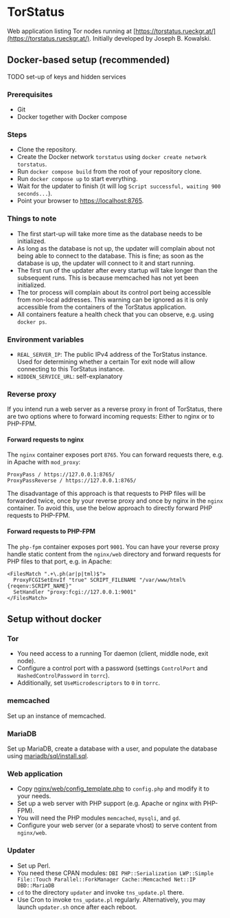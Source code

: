 # TorStatus

Web application listing Tor nodes running at [https://torstatus.rueckgr.at/](https://torstatus.rueckgr.at/). Initially developed by Joseph B. Kowalski.

## Docker-based setup (recommended)

TODO set-up of keys and hidden services

### Prerequisites
 - Git
 - Docker together with Docker compose

### Steps
 - Clone the repository.
 - Create the Docker network `torstatus` using `docker create network torstatus`.
 - Run `docker compose build` from the root of your repository clone.
 - Run `docker compose up` to start everything.
 - Wait for the updater to finish (it will log `Script successful, waiting 900 seconds...`).
 - Point your browser to [https://localhost:8765](https://localhost:8765).

### Things to note
 - The first start-up will take more time as the database needs to be initialized.
 - As long as the database is not up, the updater will complain about not being able to connect to the database. This is fine; as soon as the database is up, the updater will connect to it and start running.
 - The first run of the updater after every startup will take longer than the subsequent runs. This is because memcached has not yet been initialized.
 - The tor process will complain about its control port being accessible from non-local addresses. This warning can be ignored as it is only accessible from the containers of the TorStatus application.
 - All containers feature a health check that you can observe, e.g. using `docker ps`.

### Environment variables
 - `REAL_SERVER_IP`: The public IPv4 address of the TorStatus instance. Used for determining whether a certain Tor exit node will allow connecting to this TorStatus instance.
 - `HIDDEN_SERVICE_URL`: self-explanatory

### Reverse proxy

If you intend run a web server as a reverse proxy in front of TorStatus, there are two options where to forward incoming requests: Either to nginx or to PHP-FPM.

#### Forward requests to nginx

The `nginx` container exposes port `8765`. You can forward requests there, e.g. in Apache with `mod_proxy`:

```
ProxyPass / https://127.0.0.1:8765/
ProxyPassReverse / https://127.0.0.1:8765/
```

The disadvantage of this approach is that requests to PHP files will be forwarded twice, once by your reverse proxy and once by nginx in the `nginx` container. To avoid this, use the below approach to directly forward PHP requests to PHP-FPM.

#### Forward requests to PHP-FPM

The `php-fpm` container exposes port `9001`. You can have your reverse proxy handle static content from the `nginx/web` directory and forward requests for PHP files to that port, e.g. in Apache:

```
<FilesMatch ".+\.ph(ar|p|tml)$">
  ProxyFCGISetEnvIf "true" SCRIPT_FILENAME "/var/www/html%{reqenv:SCRIPT_NAME}"
  SetHandler "proxy:fcgi://127.0.0.1:9001"
</FilesMatch>
```

## Setup without docker

### Tor

 - You need access to a running Tor daemon (client, middle node, exit node).
 - Configure a control port with a password (settings `ControlPort` and `HashedControlPassword` in `torrc`).
 - Additionally, set `UseMicrodescriptors` to `0` in `torrc`.

### memcached

Set up an instance of memcached.

### MariaDB

Set up MariaDB, create a database with a user, and populate the database using [mariadb/sql/install.sql](mariadb/sql/install.sql).

### Web application

 - Copy [nginx/web/config\_template.php](nginx/web/config_template.php) to `config.php` and modify it to your needs.
 - Set up a web server with PHP support (e.g. Apache or nginx with PHP-FPM).
 - You will need the PHP modules `memcached`, `mysqli`, and `gd`.
 - Configure your web server (or a separate vhost) to serve content from `nginx/web`.

### Updater

 - Set up Perl.
 - You need these CPAN modules: `DBI PHP::Serialization LWP::Simple File::Touch Parallel::ForkManager Cache::Memcached Net::IP DBD::MariaDB`
 - `cd` to the directory `updater` and invoke `tns_update.pl` there.
 - Use Cron to invoke `tns_update.pl` regularly. Alternatively, you may launch `updater.sh` once after each reboot.

